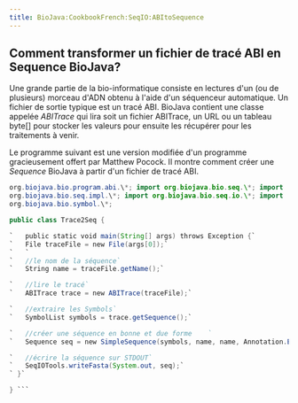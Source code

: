 ```yaml
---
title: BioJava:CookbookFrench:SeqIO:ABItoSequence
---
```


Comment transformer un fichier de tracé ABI en Sequence BioJava?
----------------------------------------------------------------

Une grande partie de la bio-informatique consiste en lectures d'un (ou
de plusieurs) morceau d'ADN obtenu à l'aide d'un séquenceur automatique.
Un fichier de sortie typique est un tracé ABI. BioJava contient une
classe appelée *ABITrace* qui lira soit un fichier ABITrace, un URL ou
un tableau byte[] pour stocker les valeurs pour ensuite les récupérer
pour les traitements à venir.

Le programme suivant est une version modifiée d'un programme
gracieusement offert par Matthew Pocock. Il montre comment créer une
*Sequence* BioJava à partir d'un fichier de tracé ABI.

```java import java.io.\*; import org.biojava.bio.\*; import
org.biojava.bio.program.abi.\*; import org.biojava.bio.seq.\*; import
org.biojava.bio.seq.impl.\*; import org.biojava.bio.seq.io.\*; import
org.biojava.bio.symbol.\*;

public class Trace2Seq {

`   public static void main(String[] args) throws Exception {`  
`   File traceFile = new File(args[0]);`  
`   `  
`   //le nom de la séquence`  
`   String name = traceFile.getName();`

`   //lire le tracé`  
`   ABITrace trace = new ABITrace(traceFile);`

`   //extraire les Symbols`  
`   SymbolList symbols = trace.getSequence();`

`   //créer une séquence en bonne et due forme    `  
`   Sequence seq = new SimpleSequence(symbols, name, name, Annotation.EMPTY_ANNOTATION);`

`   //écrire la séquence sur STDOUT`  
`   SeqIOTools.writeFasta(System.out, seq);`  
` }`

} ```
